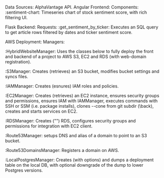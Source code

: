 Data Sources: AlphaVantage API.
Angular Frontend:
 Components:
  :sentiment-chart: Timeseries chart of       stock sentiment score, with rich filtering UI.

Flask Backend:
 Requests:
  :get_sentiment_by_ticker: Executes an SQL query to get article rows filtered by dates and ticker sentiment score.

AWS Deployment:
 Managers:
 
  :HybridWebsiteManager: Uses the classes below to fully deploy the front and backend of a project to AWS S3, EC2 and RDS (with web-domain registration).

  :S3Manager: Creates (retrieves) an S3 bucket, modifies bucket settings and syncs files.

  :IAMManager: Creates (esnures) IAM roles and policies.
  
  :EC2Manager: Creates (retrieves) an EC2 instance, ensures security groups and permissions, ensures IAM with IAMManager, executes commands with SSH or SSM (i.e. package installs), clones --cone from git subdir (\back), creates and starts services on EC2.

  :RDSManager: Creates ("") RDS, configures security groups and permissions for integration with EC2 client.

  :Route53Manager: setups DNS and alias of a domain to point to an S3 bucket.

  :Route53DomainsManager: Registers a domain on AWS.

  :LocalPostgresManager: Creates (with options) and dumps a deployment table on the local DB, with optional downgrade of the dump to lower Postgres versions.
